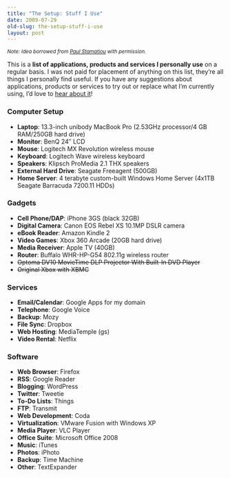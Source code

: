 ```yaml
---
title: "The Setup: Stuff I Use"
date: 2009-07-29
old-slug: the-setup-stuff-i-use
layout: post
---
```


<small>_Note: Idea borrowed from [Paul Stamatiou](http://paulstamatiou.com/stuff-i-use) with permission._</small>

This is a **list of applications, products and services I personally use** on a regular basis. I was not paid for placement of anything on this list, they’re all things I personally find useful. If you have any suggestions about applications, products or services to try out or replace what I’m currently using, I’d love to [hear about it](/contact)!

### Computer Setup

* **Laptop**: 13.3-inch unibody MacBook Pro (2.53GHz processor/4 GB RAM/250GB hard drive)
* **Monitor**: BenQ 24″ LCD
* **Mouse**: Logitech MX Revolution wireless mouse
* **Keyboard**: Logitech Wave wireless keyboard
* **Speakers**: Klipsch ProMedia 2.1 THX speakers
* **External Hard Drive**: Seagate Freeagent (500GB)
* **Home Server**: 4 terabyte custom-built Windows Home Server (4x1TB Seagate Barracuda 7200.11 HDDs)

### Gadgets

* **Cell Phone/DAP**: iPhone 3GS (black 32GB)
* **Digital Camera**: Canon EOS Rebel XS 10.1MP DSLR camera
* **eBook Reader**: Amazon Kindle 2
* **Video Games**: Xbox 360 Arcade (20GB hard drive)
* **Media Receiver**: Apple TV (40GB)
* **Router**: Buffalo WHR-HP-G54 802.11g wireless router
* <del>Optoma DV10 MovieTime DLP Projector With Built-In DVD Player</del>
* <del>Original Xbox with XBMC</del>

### Services

* **Email/Calendar**: Google Apps for my domain
* **Telephone**: Google Voice
* **Backup**: Mozy
* **File Sync**: Dropbox
* **Web Hosting**: MediaTemple (gs)
* **Video Rental**: Netflix

### Software

* **Web Browser**: Firefox
* **RSS**: Google Reader
* **Blogging**: WordPress
* **Twitter**: Tweetie
* **To-Do Lists**: Things
* **FTP**: Transmit
* **Web Development**: Coda
* **Virtualization**: VMware Fusion with Windows XP
* **Media Player**: VLC Player
* **Office Suite**: Microsoft Office 2008
* **Music**: iTunes
* **Photos**: iPhoto
* **Backup**: Time Machine
* **Other**: TextExpander